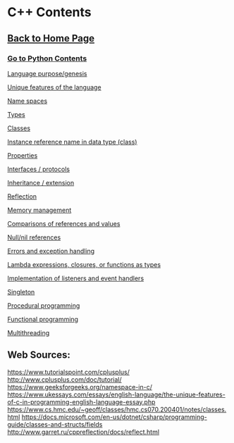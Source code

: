# C++ Contents

## [Back to Home Page](https://github.com/lydsnyder/OO-Language-Comparison/blob/master/README.md)

### [Go to Python Contents](https://github.com/lydsnyder/OO-Language-Comparison/blob/master/Python/contents.md)

[Language purpose/genesis](https://github.com/lydsnyder/OO-Language-Comparison/blob/C++/C++/2%20language%20purpose%20and%20genesis.md)

[Unique features of the language](https://github.com/lydsnyder/OO-Language-Comparison/blob/C%2B%2B/C%2B%2B/3%20unique%20features%20of%20the%20language.md)

[Name spaces](https://github.com/lydsnyder/OO-Language-Comparison/blob/C%2B%2B/C%2B%2B/4%20name%20spaces.md)

[Types](https://github.com/lydsnyder/OO-Language-Comparison/blob/C%2B%2B/C%2B%2B/5%20types.md)

[Classes](https://github.com/lydsnyder/OO-Language-Comparison/blob/C%2B%2B/C%2B%2B/6%20classes.md)

[Instance reference name in data type (class)](https://github.com/lydsnyder/OO-Language-Comparison/blob/C%2B%2B/C%2B%2B/7%20instance%20reference%20name%20in%20data%20type%20(class).md)

[Properties]()

[Interfaces / protocols]()

[Inheritance / extension]()

[Reflection]()

[Memory management]()

[Comparisons of references and values]()

[Null/nil references]()

[Errors and exception handling]()

[Lambda expressions, closures, or functions as types]()

[Implementation of listeners and event handlers]()

[Singleton]()

[Procedural programming]()

[Functional programming]()

[Multithreading]()

## Web Sources:
https://www.tutorialspoint.com/cplusplus/  
http://www.cplusplus.com/doc/tutorial/
https://www.geeksforgeeks.org/namespace-in-c/
https://www.ukessays.com/essays/english-language/the-unique-features-of-c-in-programming-english-language-essay.php
https://www.cs.hmc.edu/~geoff/classes/hmc.cs070.200401/notes/classes.html
https://docs.microsoft.com/en-us/dotnet/csharp/programming-guide/classes-and-structs/fields
http://www.garret.ru/cppreflection/docs/reflect.html
